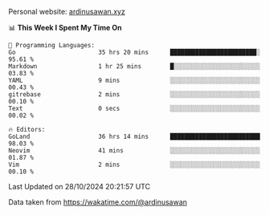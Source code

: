 Personal website: [ardinusawan.xyz](https://ardinusawan.xyz)

<!--START_SECTION:waka-->
📊 **This Week I Spent My Time On** 

```text
💬 Programming Languages: 
Go                       35 hrs 20 mins      ████████████████████████░   95.61 % 
Markdown                 1 hr 25 mins        █░░░░░░░░░░░░░░░░░░░░░░░░   03.83 % 
YAML                     9 mins              ░░░░░░░░░░░░░░░░░░░░░░░░░   00.43 % 
gitrebase                2 mins              ░░░░░░░░░░░░░░░░░░░░░░░░░   00.10 % 
Text                     0 secs              ░░░░░░░░░░░░░░░░░░░░░░░░░   00.02 % 

🔥 Editors: 
GoLand                   36 hrs 14 mins      █████████████████████████   98.03 % 
Neovim                   41 mins             ░░░░░░░░░░░░░░░░░░░░░░░░░   01.87 % 
Vim                      2 mins              ░░░░░░░░░░░░░░░░░░░░░░░░░   00.10 % 
```


 Last Updated on 28/10/2024 20:21:57 UTC
<!--END_SECTION:waka-->
Data taken from https://wakatime.com/@ardinusawan
